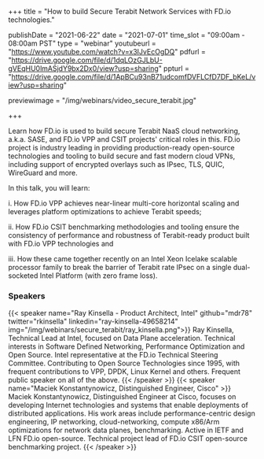 +++
title = "How to build Secure Terabit Network Services with FD.io technologies."

publishDate = "2021-06-22"
date = "2021-07-01"
time_slot = "09:00am - 08:00am PST"
type = "webinar"
youtubeurl = "https://www.youtube.com/watch?v=x3IJvEcOgDQ"
pdfurl =  "https://drive.google.com/file/d/1dqLOzGJLbU-gVEqHU0lmASjdY9bx2Dx0/view?usp=sharing"
ppturl = "https://drive.google.com/file/d/1ApBCu93nB71udcomfDVFLCfD7DF_bKeL/view?usp=sharing"

previewimage = "/img/webinars/video_secure_terabit.jpg"

+++

Learn how FD.io is used to build secure Terabit NaaS cloud
networking, a.k.a. SASE, and FD.io VPP and CSIT projects' critical
roles in this. FD.io project is industry leading in providing
production-ready open-source technologies and tooling to build secure
and fast modern cloud VPNs, including support of encrypted overlays
such as IPsec, TLS, QUIC, WireGuard and more.

In this talk, you will learn:

i. How FD.io VPP achieves near-linear
multi-core horizontal scaling and leverages platform optimizations to
achieve Terabit speeds; 

ii. How FD.io CSIT benchmarking methodologies
and tooling ensure the consistency of performance and robustness of
Terabit-ready product built with FD.io VPP technologies and 

iii. How these came together recently on an Intel Xeon Icelake scalable
processor family to break the barrier of Terabit rate IPsec on a single
dual-socketed Intel Platform (with zero frame loss).

### Speakers

{{< speaker name="Ray Kinsella - Product Architect, Intel" github="mdr78" twitter="rkinsella" linkedin="ray-kinsella-49658214" img="/img/webinars/secure_terabit/ray_kinsella.png">}}
Ray Kinsella, Technical Lead at Intel, focused on Data Plane acceleration. Technical interests in Software 
Defined Networking, Performance Optimization and Open Source. Intel representative at the FD.io Technical 
Steering Committee. Contributing to Open Source Technologies since 1995, with frequent contributions to VPP, 
DPDK, Linux Kernel and others. Frequent public speaker on all of the above.
{{< /speaker >}}
{{< speaker name="Maciek Konstantynowicz, Distinguished Engineer, Cisco" >}}
Maciek Konstantynowicz, Distinguished Engineer at Cisco, focuses on developing Internet technologies and systems that 
enable deployments of distributed applications. His work areas include performance-centric design engineering, 
IP networking, cloud-networking, compute x86/Arm optimizations for network data planes, benchmarking. Active in 
IETF and LFN FD.io open-source. Technical project lead of FD.io CSIT open-source benchmarking project.
{{< /speaker >}}
